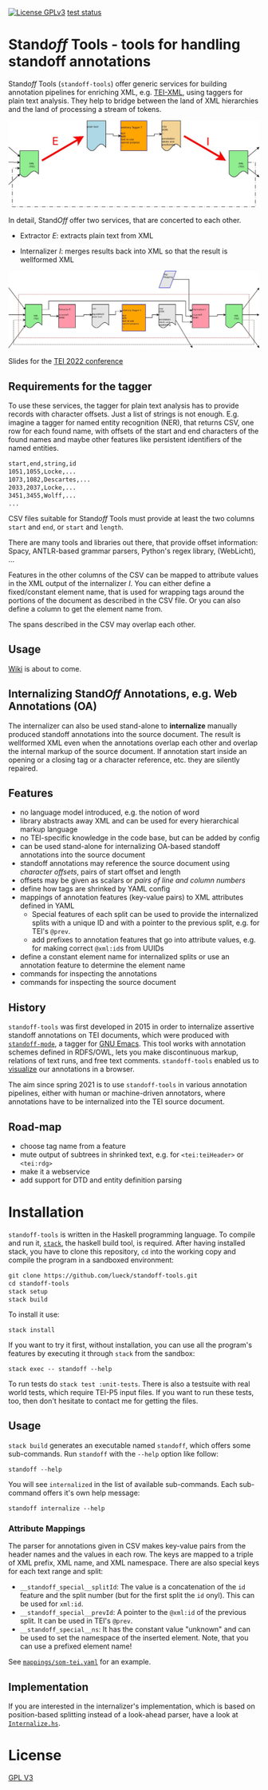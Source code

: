 [![License
GPLv3](https://img.shields.io/badge/license-GPL_3-green.svg)](http://www.gnu.org/licenses/gpl-3.0.txt)
[test status](https://github.com/lueck/standoff-tools/actions/workflows/test-main.yml/badge.svg?branch=master)

# Stand*off* Tools - tools for handling standoff annotations #

Stand*off* Tools (`standoff-tools`) offer generic services for
building annotation pipelines for enriching XML,
e.g. [TEI-XML](https://www.tei-c.org), using taggers for plain text
analysis. They help to bridge between the land of XML hierarchies and
the land of processing a stream of tokens.

![](doc/images/standoff-pipeline-generic-e-i.jpg)

In detail, Stand*Off* offer two services, that are concerted to each other.

- Extractor *E*: extracts plain text from XML

- Internalizer *I*: merges results back into XML so that the result is
  wellformed XML

![Information flow in a stand*off* pipeline](doc/images/standoff-pipeline.jpg)


Slides for the [TEI 2022 conference](https://clueck.zivgitlabpages.uni-muenster.de/tei2022/standoff-tools/slides2.html)


## Requirements for the tagger

To use these services, the tagger for plain text analysis has to
provide records with character offsets. Just a list of strings is not
enough. E.g. imagine a tagger for named entity recognition (NER), that
returns CSV, one row for each found name, with offsets of
the start and end characters of the found names and maybe other
features like persistent identifiers of the named entities.

```{csv}
start,end,string,id
1051,1055,Locke,...
1073,1082,Descartes,...
2033,2037,Locke,...
3451,3455,Wolff,...
...
```

CSV files suitable for Stand*off* Tools must provide at least the two
columns `start` and `end`, or `start` and `length`.

There are many tools and libraries out there, that provide offset
information: Spacy, ANTLR-based grammar parsers, Python's regex
library, (WebLicht), ...

Features in the other columns of the CSV can be mapped to attribute
values in the XML output of the internalizer *I*. You can either
define a fixed/constant element name, that is used for wrapping tags
around the portions of the document as described in the CSV file. Or
you can also define a column to get the element name from.

The spans described in the CSV may overlap each other.

## Usage

[Wiki](https://github.com/lueck/standoff-tools/wiki) is about to come.

## Internalizing Stand*Off* Annotations, e.g. Web Annotations (OA)

The internalizer can also be used stand-alone to **internalize**
manually produced standoff annotations into the source document. The
result is wellformed XML even when the annotations overlap each other
and overlap the internal markup of the source document. If annotation
start inside an opening or a closing tag or a character reference,
etc. they are silently repaired.


## Features ##

- no language model introduced, e.g. the notion of word
- library abstracts away XML and can be used for every hierarchical
  markup language
- no TEI-specific knowledge in the code base, but can be added by config
- can be used stand-alone for internalizing OA-based standoff
  annotations into the source document
- standoff annotations may reference the source document using
  *character offsets*, pairs of start offset and length
- offsets may be given as scalars or *pairs of
  line and column numbers*
- define how tags are shrinked by YAML config
- mappings of annotation features (key-value pairs) to XML attributes
  defined in YAML
  - Special features of each split can be used to provide the
    internalized splits with a unique ID and with a pointer to the
    previous split, e.g. for TEI's `@prev`.
  - add prefixes to annotation features that go into attribute values,
    e.g. for making correct `@xml:id`s from UUIDs
- define a constant element name for internalized splits or use an
  annotation feature to determine the element name
- commands for inspecting the annotations
- commands for inspecting the source document


## History ##

`standoff-tools` was first developed in 2015 in order to internalize
assertive standoff annotations on TEI documents, which were produced
with [`standoff-mode`](https://github.com/lueck/standoff-mode), a
tagger for [GNU Emacs](https://www.gnu.org/software/emacs/). This tool
works with annotation schemes defined in RDFS/OWL, lets you make
discontinuous markup, relations of text runs, and free text
comments. `standoff-tools` enabled us to
[visualize](https://github.com/lueck/standoff-viz) our annotations in
a browser.

The aim since spring 2021 is to use `standoff-tools` in various
annotation pipelines, either with human or machine-driven annotators,
where annotations have to be internalized into the TEI source
document.


## Road-map ##

- choose tag name from a feature
- mute output of subtrees in shrinked text, e.g. for `<tei:teiHeader>`
  or `<tei:rdg>`
- make it a webservice
- add support for DTD and entity definition parsing


# Installation #

`standoff-tools` is written in the Haskell programming language. To
compile and run it, [`stack`](https://haskellstack.org), the haskell
build tool, is required. After having installed stack, you have to
clone this repository, `cd` into the working copy and compile the
program in a sandboxed environment:

```{shell}
git clone https://github.com/lueck/standoff-tools.git
cd standoff-tools
stack setup
stack build
```

To install it use:

```{shell}
stack install
```

If you want to try it first, without installation, you can use all the
program's features by executing it through `stack` from the sandbox:

```{shell}
stack exec -- standoff --help
```

To run tests do `stack test :unit-tests`. There is also a testsuite
with real world tests, which require TEI-P5 input files. If you want
to run these tests, too, then don't hesitate to contact me for getting
the files.


## Usage ##

`stack build` generates an executable named `standoff`, which offers
some sub-commands. Run `standoff` with the `--help` option like
follow:

```{shell}
standoff --help
```

You will see `internalized` in the list of available
sub-commands. Each sub-command offers it's own help message:

```{shell}
standoff internalize --help
```

### Attribute Mappings ###

The parser for annotations given in CSV makes key-value pairs from the
header names and the values in each row. The keys are mapped to a
triple of XML prefix, XML name, and XML namespace. There are also
special keys for each text range and split:

- `__standoff_special__splitId`: The value is a concatenation of the
  `id` feature and the split number (but for the first split the `id`
  onyl). This can be used for `xml:id`.
- `__standoff_special__prevId`: A pointer to the `@xml:id` of the
  previous split. It can be used in TEI's `@prev`.
- `__standoff_special__ns`: It has the constant value "unknown" and
  can be used to set the namespace of the inserted element. Note, that
  you can use a prefixed element name!

See [`mappings/som-tei.yaml`](mappings/som-tei.yaml) for an example.


## Implementation ##

If you are interested in the internalizer's implementation, which is
based on position-based splitting instead of a look-ahead parser, have
a look at [`Internalize.hs`](src/StandOff/Internalize.hs).


# License #

[GPL V3](http://www.gnu.org/licenses/gpl-3.0.txt)
